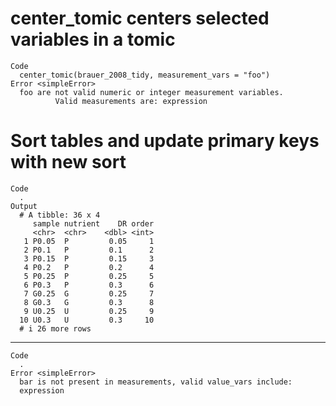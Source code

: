 # center_tomic centers selected variables in a tomic

    Code
      center_tomic(brauer_2008_tidy, measurement_vars = "foo")
    Error <simpleError>
      foo are not valid numeric or integer measurement variables.
              Valid measurements are: expression

# Sort tables and update primary keys with new sort

    Code
      .
    Output
      # A tibble: 36 x 4
         sample nutrient    DR order
         <chr>  <chr>    <dbl> <int>
       1 P0.05  P         0.05     1
       2 P0.1   P         0.1      2
       3 P0.15  P         0.15     3
       4 P0.2   P         0.2      4
       5 P0.25  P         0.25     5
       6 P0.3   P         0.3      6
       7 G0.25  G         0.25     7
       8 G0.3   G         0.3      8
       9 U0.25  U         0.25     9
      10 U0.3   U         0.3     10
      # i 26 more rows

---

    Code
      .
    Error <simpleError>
      bar is not present in measurements, valid value_vars include:
      expression

